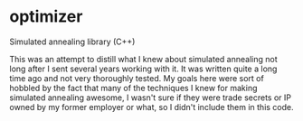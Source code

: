 # optimizer

Simulated annealing library (C++)

This was an attempt to distill what I knew about simulated annealing not
long after I sent several years working with it. It was written quite a
long time ago and not very thoroughly tested. My goals here were sort of
hobbled by the fact that many of the techniques I knew for making simulated
annealing awesome, I wasn't sure if they were trade secrets or IP owned by
my former employer or what, so I didn't include them in this code.
